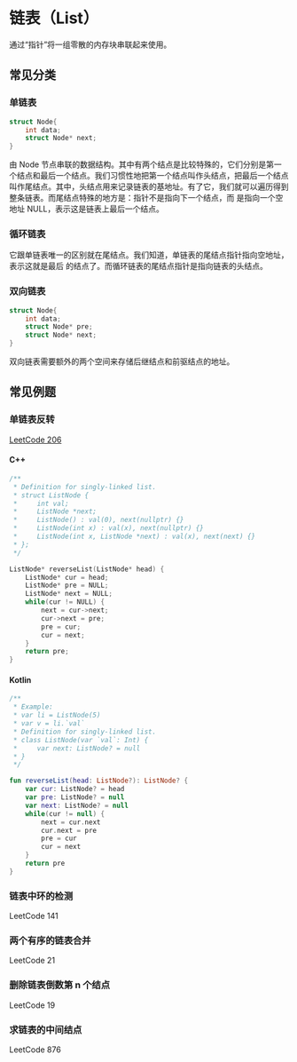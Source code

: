# 链表（List）

通过“指针”将一组零散的内存块串联起来使用。

## 常见分类

### 单链表

```C++
struct Node{
    int data;
    struct Node* next;
}
```

由 Node 节点串联的数据结构。其中有两个结点是比较特殊的，它们分别是第一个结点和最后一个结点。我们习惯性地把第一个结点叫作头结点，把最后一个结点叫作尾结点。其中，头结点用来记录链表的基地址。有了它，我们就可以遍历得到整条链表。而尾结点特殊的地方是：指针不是指向下一个结点，而 是指向一个空地址 NULL，表示这是链表上最后一个结点。

### 循环链表

它跟单链表唯一的区别就在尾结点。我们知道，单链表的尾结点指针指向空地址，表示这就是最后 的结点了。而循环链表的尾结点指针是指向链表的头结点。

### 双向链表

```C++
struct Node{
    int data;
    struct Node* pre;
    struct Node* next;
}
```

双向链表需要额外的两个空间来存储后继结点和前驱结点的地址。

## 常见例题

### 单链表反转

[LeetCode 206](https://leetcode-cn.com/problems/reverse-linked-list/)

<!-- tabs:start -->

#### **C++**

```cpp
/**
 * Definition for singly-linked list.
 * struct ListNode {
 *     int val;
 *     ListNode *next;
 *     ListNode() : val(0), next(nullptr) {}
 *     ListNode(int x) : val(x), next(nullptr) {}
 *     ListNode(int x, ListNode *next) : val(x), next(next) {}
 * };
 */

ListNode* reverseList(ListNode* head) {
    ListNode* cur = head;
    ListNode* pre = NULL;
    ListNode* next = NULL;
    while(cur != NULL) {
        next = cur->next;
        cur->next = pre;
        pre = cur;
        cur = next;
    }
    return pre;
}
```

#### **Kotlin**

```kotlin
/**
 * Example:
 * var li = ListNode(5)
 * var v = li.`val`
 * Definition for singly-linked list.
 * class ListNode(var `val`: Int) {
 *     var next: ListNode? = null
 * }
 */

fun reverseList(head: ListNode?): ListNode? {
    var cur: ListNode? = head
    var pre: ListNode? = null
    var next: ListNode? = null
    while(cur != null) {
        next = cur.next
        cur.next = pre
        pre = cur
        cur = next
    }
    return pre
}
```

<!-- tabs:end -->

### 链表中环的检测

LeetCode 141

### 两个有序的链表合并

LeetCode 21

### 删除链表倒数第 n 个结点

LeetCode 19

### 求链表的中间结点

LeetCode 876
